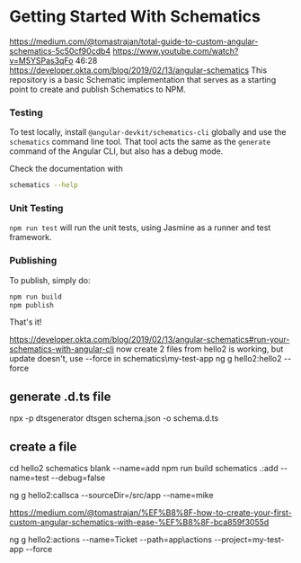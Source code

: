 # Getting Started With Schematics

https://medium.com/@tomastrajan/total-guide-to-custom-angular-schematics-5c50cf90cdb4
https://www.youtube.com/watch?v=M5YSPas3qFo
46:28
https://developer.okta.com/blog/2019/02/13/angular-schematics
This repository is a basic Schematic implementation that serves as a starting point to create and publish Schematics to NPM.

### Testing

To test locally, install `@angular-devkit/schematics-cli` globally and use the `schematics` command line tool. That tool acts the same as the `generate` command of the Angular CLI, but also has a debug mode.

Check the documentation with

```bash
schematics --help
```

### Unit Testing

`npm run test` will run the unit tests, using Jasmine as a runner and test framework.

### Publishing

To publish, simply do:

```bash
npm run build
npm publish
```

That's it!

https://developer.okta.com/blog/2019/02/13/angular-schematics#run-your-schematics-with-angular-cli
now create 2 files from hello2 is working, but update doesn't, use --force
in schematics\my-test-app
ng g hello2:hello2 --force

## generate .d.ts file

npx -p dtsgenerator dtsgen schema.json -o schema.d.ts

## create a file

cd hello2
schematics blank --name=add
npm run build
schematics .:add --name=test --debug=false

ng g hello2:callsca --sourceDir=/src/app --name=mike

https://medium.com/@tomastrajan/%EF%B8%8F-how-to-create-your-first-custom-angular-schematics-with-ease-%EF%B8%8F-bca859f3055d

ng g hello2:actions --name=Ticket --path=app\actions --project=my-test-app --force
